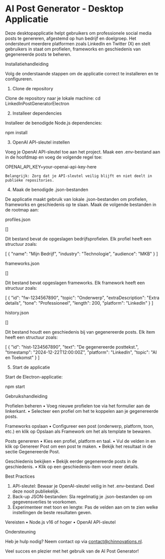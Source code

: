 
# **AI Post Generator - Desktop Applicatie**

Deze desktopapplicatie helpt gebruikers om professionele social media posts te genereren, afgestemd op hun bedrijf en doelgroep. Het ondersteunt meerdere platformen zoals LinkedIn en Twitter (X) en stelt gebruikers in staat om profielen, frameworks en geschiedenis van gegenereerde posts te beheren.

Installatiehandleiding

Volg de onderstaande stappen om de applicatie correct te installeren en te configureren.

1. Clone de repository

Clone de repository naar je lokale machine:
cd LinkedInPostGeneratorElectron

2. Installeer dependencies

Installeer de benodigde Node.js dependencies:

npm install

3. OpenAI API-sleutel instellen

Voeg je OpenAI API-sleutel toe aan het project. Maak een .env-bestand aan in de hoofdmap en voeg de volgende regel toe:

OPENAI_API_KEY=your-openai-api-key-here

	Belangrijk: Zorg dat je API-sleutel veilig blijft en niet deelt in publieke repositories.

4. Maak de benodigde .json-bestanden

De applicatie maakt gebruik van lokale .json-bestanden om profielen, frameworks en geschiedenis op te slaan. Maak de volgende bestanden in de rootmap aan:

profiles.json

[]

Dit bestand bevat de opgeslagen bedrijfsprofielen. Elk profiel heeft een structuur zoals:

[
{
"name": "Mijn Bedrijf",
"industry": "Technologie",
"audience": "MKB"
}
]

frameworks.json

[]

Dit bestand bevat opgeslagen frameworks. Elk framework heeft een structuur zoals:

[
{
"id": "fw-1234567890",
"topic": "Onderwerp",
"extraDescription": "Extra details",
"tone": "Professioneel",
"length": 200,
"platform": "LinkedIn"
}
]

history.json

[]

Dit bestand houdt een geschiedenis bij van gegenereerde posts. Elk item heeft een structuur zoals:

[
{
"id": "hist-1234567890",
"text": "De gegenereerde posttekst.",
"timestamp": "2024-12-22T12:00:00Z",
"platform": "LinkedIn",
"topic": "AI en Toekomst"
}
]

5. Start de applicatie

Start de Electron-applicatie:

npm start

Gebruikshandleiding

Profielen beheren
•	Voeg nieuwe profielen toe via het formulier aan de linkerkant.
•	Selecteer een profiel om het te koppelen aan je gegenereerde posts.

Frameworks opslaan
•	Configureer een post (onderwerp, platform, toon, etc.) en klik op Opslaan als Framework om het als template te bewaren.

Posts genereren
•	Kies een profiel, platform en taal.
•	Vul de velden in en klik op Genereer Post om een post te maken.
•	Bekijk het resultaat in de sectie Gegenereerde Post.

Geschiedenis bekijken
•	Bekijk eerder gegenereerde posts in de geschiedenis.
•	Klik op een geschiedenis-item voor meer details.

Best Practices
1.	API-sleutel: Bewaar je OpenAI-sleutel veilig in het .env-bestand. Deel deze nooit publiekelijk.
2.	Back-up JSON-bestanden: Sla regelmatig je .json-bestanden op om gegevensverlies te voorkomen.
3.	Experimenteer met toon en lengte: Pas de velden aan om te zien welke instellingen de beste resultaten geven.

Vereisten
•	Node.js v16 of hoger
•	OpenAI API-sleutel

Ondersteuning

Heb je hulp nodig? Neem contact op via contact@chinnovations.nl.

Veel succes en plezier met het gebruik van de AI Post Generator!